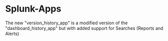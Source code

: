 # Splunk-Apps
 
The new "version_history_app" is a modified version of the "dashboard_history_app" but with added support for Searches (Reports and Alerts)
